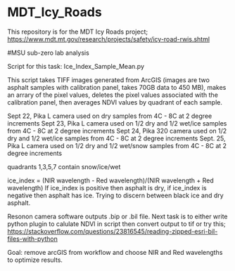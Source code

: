 # MDT_Icy_Roads
This repository is for the MDT Icy Roads project; https://www.mdt.mt.gov/research/projects/safety/icy-road-rwis.shtml

#MSU sub-zero lab analysis

Script for this task:
Ice_Index_Sample_Mean.py

This script takes TIFF images generated from ArcGIS (images are two asphalt samples with calibration panel, takes 70GB data to 450 MB), makes an arrary of the pixel values, deletes the pixel values associated with the calibration panel, then averages NDVI values by quadrant of each sample.

Sept 22, Pika L camera used on dry samples from 4C - 8C at 2 degree increments
Sept 23, Pika L camera used on 1/2 dry and 1/2 wet/ice samples from 4C - 8C at 2 degree increments
Sept 24, Pika 320 camera used on 1/2 dry and 1/2 wet/ice samples from 4C - 8C at 2 degree increments
Sept. 25, Pika L camera used on 1/2 dry and 1/2 wet/snow samples from 4C - 8C at 2 degree increments

quadrants 1,3,5,7	contain snow/ice/wet

ice_index = (NIR wavelength - Red wavelength)/(NIR wavelength + Red wavelength)
If ice_index is positive then asphalt is dry, if ice_index is negative then asphalt has ice. Trying to discern between black ice and dry asphalt.

Resonon camera software outputs .bip or .bil file. Next task is to either write python plugin to calulate NDVI in script then convert output to tif or try this;
https://stackoverflow.com/questions/23816545/reading-zipped-esri-bil-files-with-python

Goal: remove arcGIS from workflow and choose NIR and Red wavelengths to optimize results.

